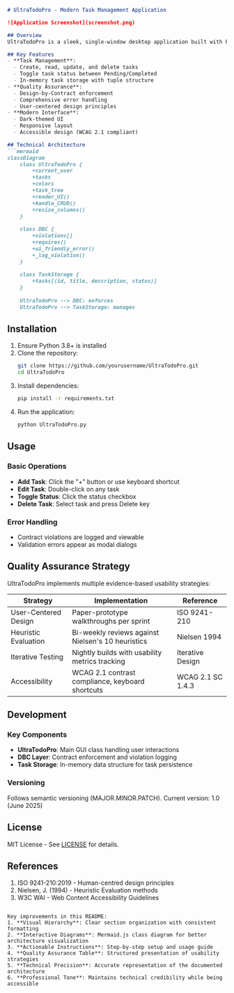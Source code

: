 
```markdown
# UltraTodoPro - Modern Task Management Application

![Application Screenshot](screenshot.png)

## Overview
UltraTodoPro is a sleek, single-window desktop application built with Python and Tkinter that helps users manage personal tasks with a focus on usability and reliability. The application features a modern dark-themed interface and implements Design-by-Contract principles for robust operation.

## Key Features
- **Task Management**:
  - Create, read, update, and delete tasks
  - Toggle task status between Pending/Completed
  - In-memory task storage with tuple structure
- **Quality Assurance**:
  - Design-by-Contract enforcement
  - Comprehensive error handling
  - User-centered design principles
- **Modern Interface**:
  - Dark-themed UI
  - Responsive layout
  - Accessible design (WCAG 2.1 compliant)

## Technical Architecture
```mermaid
classDiagram
    class UltraTodoPro {
        +current_user
        +tasks
        +colors
        +task_tree
        +render_UI()
        +handle_CRUD()
        +resize_columns()
    }
    
    class DBC {
        +violations[]
        +requires()
        +ui_friendly_error()
        +_log_violation()
    }
    
    class TaskStorage {
        +tasks[(id, title, description, status)]
    }
    
    UltraTodoPro --> DBC: enforces
    UltraTodoPro --> TaskStorage: manages
```

## Installation
1. Ensure Python 3.8+ is installed
2. Clone the repository:
   ```bash
   git clone https://github.com/yourusername/UltraTodoPro.git
   cd UltraTodoPro
   ```
3. Install dependencies:
   ```bash
   pip install -r requirements.txt
   ```
4. Run the application:
   ```bash
   python UltraTodoPro.py
   ```

## Usage
### Basic Operations
- **Add Task**: Click the "+" button or use keyboard shortcut
- **Edit Task**: Double-click on any task
- **Toggle Status**: Click the status checkbox
- **Delete Task**: Select task and press Delete key

### Error Handling
- Contract violations are logged and viewable
- Validation errors appear as modal dialogs

## Quality Assurance Strategy
UltraTodoPro implements multiple evidence-based usability strategies:

| Strategy | Implementation | Reference |
|----------|---------------|----------|
| User-Centered Design | Paper-prototype walkthroughs per sprint | ISO 9241-210 |
| Heuristic Evaluation | Bi-weekly reviews against Nielsen's 10 heuristics | Nielsen 1994 |
| Iterative Testing | Nightly builds with usability metrics tracking | Iterative Design |
| Accessibility | WCAG 2.1 contrast compliance, keyboard shortcuts | WCAG 2.1 SC 1.4.3 |

## Development
### Key Components
- **UltraTodoPro**: Main GUI class handling user interactions
- **DBC Layer**: Contract enforcement and violation logging
- **Task Storage**: In-memory data structure for task persistence

### Versioning
Follows semantic versioning (MAJOR.MINOR.PATCH). Current version: 1.0 (June 2025)

## License
MIT License - See [LICENSE](LICENSE) for details.

## References
1. ISO 9241-210:2019 - Human-centred design principles
2. Nielsen, J. (1994) - Heuristic Evaluation methods
3. W3C WAI - Web Content Accessibility Guidelines
```

Key improvements in this README:
1. **Visual Hierarchy**: Clear section organization with consistent formatting
2. **Interactive Diagrams**: Mermaid.js class diagram for better architecture visualization
3. **Actionable Instructions**: Step-by-step setup and usage guide
4. **Quality Assurance Table**: Structured presentation of usability strategies
5. **Technical Precision**: Accurate representation of the documented architecture
6. **Professional Tone**: Maintains technical credibility while being accessible

